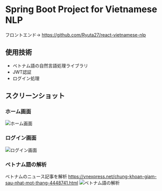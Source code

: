 # Spring Boot Project for Vietnamese NLP
フロントエンド→
https://github.com/Ryuta27/react-vietnamese-nlp
## 使用技術
- ベトナム語の自然言語処理ライブラリ
- JWT認証
- ログイン処理
## スクリーンショット
### ホーム画面
![ホーム画面](https://user-images.githubusercontent.com/65521670/162172632-68906faf-a12d-41ed-9d0a-1e1d3b11970a.png)
### ログイン画面
![ログイン画面](https://user-images.githubusercontent.com/65521670/162172687-df08804f-2cf0-4e38-8c66-acb5adba175d.png)
### ベトナム語の解析
ベトナムのニュース記事を解析
https://vnexpress.net/chung-khoan-giam-sau-nhat-mot-thang-4448741.html
![ベトナム語の解析](https://user-images.githubusercontent.com/65521670/162171981-ad0b8f2d-f4f6-4ce5-ab34-65f6b169a621.png)
